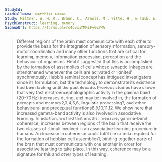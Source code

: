 ```yaml
---
StudyId: 
LeadFullName: Matthias Gamer
Study: Miltner, W. H. R., Braun, C., Arnold, M., Witte, H., & Taub, E. (1999). Coherence of gamma-band EEG activity as a basis for associative learning. Nature, 397(6718), 434–436. https://doi.org/10.1038/17126
PsychConstruct: learning, memory
SignupUrl: https://forms.gle/c4gyxiYMKiFyGwaWA
---
```


> Different regions of the brain must communicate with each other to provide the basis for the integration of sensory information, sensory-motor coordination and many other functions that are critical for learning, memory, information processing, perception and the behaviour of organisms. Hebb1 suggested that this is accomplished by the formation of assemblies of cells whose synaptic linkages are strengthened whenever the cells are activated or ‘ignited’ synchronously. Hebb's seminal concept has intrigued investigators since its formulation, but the technology to demonstrate its existence had been lacking until the past decade. Previous studies have shown that very fast electroencephalographic activity in the gamma band (20–70 Hz) increases during, and may be involved in, the formation of percepts and memory2,3,4,5,6, linguistic processing7, and other behavioural and preceptual functions8,9,10,11,12. We show here that increased gamma-band activity is also involved in associative learning. In addition, we find that another measure, gamma-band coherence, increases between regions of the brain that receive the two classes of stimuli involved in an associative-learning procedure in humans. An increase in coherence could fulfil the criteria required for the formation of hebbian cell assemblies1, binding together parts of the brain that must communicate with one another in order for associative learning to take place. In this way, coherence may be a signature for this and other types of learning.